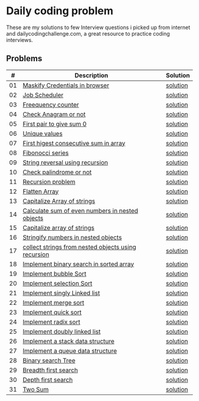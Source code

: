 # Daily coding problem

These are my solutions to few Interview questions i picked up from internet and dailycodingchallenge.com, a great resource to practice coding interviews.

## Problems

| #   | Description                                                        | Solution                               |
| --- | ------------------------------------------------------------------ | -------------------------------------- |
| 01  | [Maskify Credentials in browser](problems/01)                      | [solution](problems/01/solution_01.js) |
| 02  | [Job Scheduler](problems/02)                                       | [solution](problems/02/solution_02.js) |
| 03  | [Freequency counter](problems/03)                                  | [solution](problems/03/solution_03.js) |
| 04  | [Check Anagram or not](problems/04)                                | [solution](problems/04/solution_04.js) |
| 05  | [First pair to give sum 0](problems/05)                            | [solution](problems/05/solution_05.js) |
| 06  | [Unique values](problems/06)                                       | [solution](problems/06/solution_06.js) |
| 07  | [First higest consecutive sum in array](problems/07)               | [solution](problems/07/solution_07.js) |
| 08  | [Fibonocci series](problems/08)                                    | [solution](problems/08/solution_08.js) |
| 09  | [String reversal using recursion](problems/09)                     | [solution](problems/09/solution_09.js) |
| 10  | [Check palindrome or not](problems/10)                             | [solution](problems/10/solution_10.js) |
| 11  | [Recursion problem](problems/11)                                   | [solution](problems/11/solution_11.js) |
| 12  | [Flatten Array](problems/12)                                       | [solution](problems/12/solution_12.js) |
| 13  | [Capitalize Array of strings](problems/13)                         | [solution](problems/13/solution_13.js) |
| 14  | [Calculate sum of even numbers in nested objects](problems/14)     | [solution](problems/14/solution_14.js) |
| 15  | [Capitalize array of strings](problems/15)                         | [solution](problems/15/solution_15.js) |
| 16  | [Stringify numbers in nested objects](problems/16)                 | [solution](problems/16/solution_16.js) |
| 17  | [collect strings from nested objects using recursion](problems/17) | [solution](problems/17/solution_17.js) |
| 18  | [Implement binary search in sorted array](problems/18)             | [solution](problems/18/solution_18.js) |
| 19  | [Implement bubble Sort](problems/19)                               | [solution](problems/19/solution_19.js) |
| 20  | [Implement selection Sort](problems/20)                            | [solution](problems/20/solution_20.js) |
| 21  | [Implement singly Linked list ](problems/21)                       | [solution](problems/21/solution_21.js) |
| 22  | [Implement merge sort ](problems/22)                               | [solution](problems/22/solution_22.js) |
| 23  | [Implement quick sort ](problems/23)                               | [solution](problems/23/solution_23.js) |
| 24  | [Implement radix sort ](problems/24)                               | [solution](problems/24/solution_24.js) |
| 25  | [Implement doubly linked list](problems/25)                        | [solution](problems/25/solution_25.js) |
| 26  | [Implement a stack data structure](problems/26)                    | [solution](problems/26/solution_26.js) |
| 27  | [Implement a queue data structure](problems/27)                    | [solution](problems/27/solution_27.js) |
| 28  | [Binary search Tree](problems/28)                                  | [solution](problems/28/solution_28.js) |
| 29  | [Breadth first search](problems/29)                                | [solution](problems/29/solution_29.js) |
| 30  | [Depth first search](problems/30)                                  | [solution](problems/30/solution_30.js) |
| 31  | [Two Sum](problems/31)                                             | [solution](problems/31/solution_31.js) |
